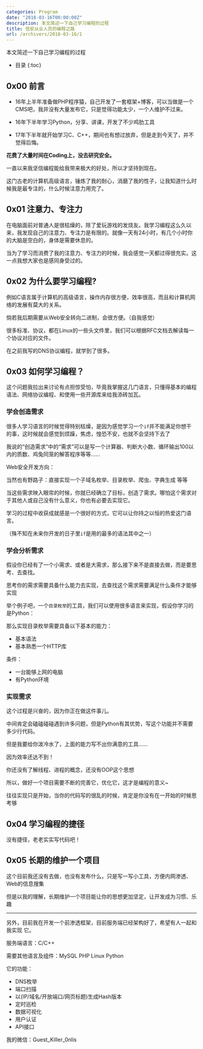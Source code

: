 ```yaml
---
categories: Program
date: "2018-03-16T00:00:00Z"
description: 本文简述一下自己学习编程的过程
title: 信安从业人员的编程之路
url: /archivers/2018-03-16/1
---
```

本文简述一下自己学习编程的过程
<!--more-->

* 目录
{:toc}

## 0x00 前言

* 16年上半年准备做PHP程序猿，自己开发了一套框架+博客，可以当做是一个CMS吧，我并没有大量发布它，只是觉得功能太少，一个人维护不过来。

* 16年下半年学习Python，分享、讲课，开发了不少鸡肋工具

* 17年下半年就开始学习C、C++，期间也有想过放弃，但是走到今天了，并不觉得后悔。


**花费了大量时间在Coding上，没去研究安全。**


一直以来我坚信编程能给我带来极大的好处，所以才坚持到现在。

这门古老的计算机高级语言，锤炼了我的耐心，消磨了我的性子，让我知道什么时候我是最专注的，什么时候注意力用完了。

## 0x01 注意力、专注力

在电脑面前对普通人是很枯燥的，除了爱玩游戏的发烧友。我学习编程这么久以来，我发现自己的注意力、专注力是有限的。就像一天有24小时，有几个小时你的大脑是空白的，身体是需要休息的。

当为了学习而消费了我的注意力、专注力的时候，我会感觉一天都过得很充实。这一点我想大家也是感同身受过的。

## 0x02 为什么要学习编程?

例如C语言属于计算机的高级语言，操作内存很方便，效率很高，而且和计算机网络的发展有莫大的关系。

倘若我后期需要从Web安全转向二进制，会很方便。（自我感觉）

很多标准、协议，都在Linux的一些头文件里，我们可以根据RFC文档去解读每一个协议对应的文件。

在之前我写的DNS协议编程，就学到了很多。

## 0x03 如何学习编程？

这个问题我拉出来讨论有点担惊受怕，毕竟我掌握这几门语言，只懂得基本的编程语法、网络协议编程、和使用一些开源库来给我添砖加瓦。

### 学会创造需求

很多人学习语言的时候觉得特别枯燥，是因为感觉学习一个`if`并不能满足你想干的事，这时候就会感觉到烦躁，焦虑，惶恐不安，也就不会坚持下去了

我说的“创造需求”中的“需求”可以是写一个计算器、判断大小数、循环输出100以内的质数、鸡兔同笼的解答程序等等…… 

Web安全开发方向：


当然也有野路子：直接实现一个子域名枚举、目录枚举、爬虫、字典生成 等等

当这些需求映入眼帘的时候，你就已经确立了目标，创造了需求。哪怕这个需求对于其他人或自己没有什么意义，你也有必要去实现它。

学习的过程中收获成就感是一个很好的方式，它可以让你持之以恒的热爱这门语言。

（殊不知在未来你开发的日子里`if`是用的最多的语法其中之一）

### 学会分析需求

假设你已经有了一个小需求、或者是大需求，那么接下来不是直接去做，而是要思考、去查找。

思考你的需求需要具备什么能力去实现，去查找这个需求需要满足什么条件才能够实现

举个例子吧，一个`目录枚举`的工具，我们可以使用很多语言来实现，假设你学习的是Python：

那么实现目录枚举需要具备以下基本的能力：

* 基本语法
* 基本熟悉一个HTTP库

条件：

* 一台能够上网的电脑
* 有Python环境


### 实现需求

这个过程是兴奋的，因为你正在做这件事儿。

中间肯定会磕磕碰碰遇到许多问题，但是Python有其优势，写这个功能并不需要多少行代码。

但是我要给你泼冷水了，上面的能力写不出你满意的工具……

因为效率还达不到！

你还没有了解线程、进程的概念，还没有OOP这个思想

所以，做好一个项目需要不断的完善它，优化它，这才是编程的意义~


往往实现只是开始，当你的代码写的很乱的时候，肯定是你没有在一开始的时候思考够

## 0x04 学习编程的捷径

没有捷径，老老实实写代码吧！

## 0x05 长期的维护一个项目

这个目前我还没有去做，也没有发布什么，只是写一写小工具，方便内网渗透、Web的信息搜集

但是以我的理解，长期维护一个项目能让你的思想更加坚定，让开发成为习惯、乐趣


------

另外，目前我在开发一个前渗透框架，目前服务端已经架构好了，希望有人一起和我实现
它。

服务端语言：C/C++

需要其他语言及组件：MySQL PHP Linux Python

它的功能：

* DNS枚举
* 端口扫描
* 以(IP/域名/开放端口/网页标题)生成Hash版本
* 定时巡检
* 数据可视化
* 用户认证
* API接口


我的微信：Guest_Killer_0nlis

